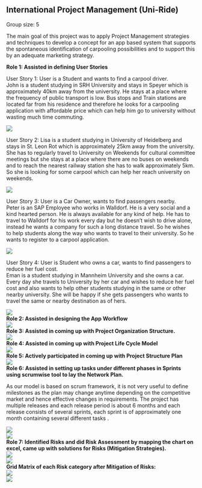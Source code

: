 <h2>International Project Management (Uni-Ride)</h2>
Group size: 5 
<p>The main goal of this project was to apply Project Management strategies and techniques to develop a concept for an app based 
system that supports the spontaneous identification of carpooling possibilities and to support this by an adequate marketing strategy.</p>
<b>Role 1: Assisted in defining User Stories</b><br>
<p>User Story 1: User is a Student and wants to find a carpool driver. <br>
John is a student studying in SRH University and stays in Speyer which is approximately 40km away from the university. 
He stays at a place where the frequency of public transport is low. Bus stops and Train stations are located far from his residence 
and therefore he looks for a carpooling application with affordable price which can help him go to university without wasting much time
commuting.</p>
<img src="https://github.com/Kavana-CR/International-Project-Management-Uni-Ride/blob/master/UserStory1.PNG"> <br>
<p>User Story 2: Lisa is a student studying in University of Heidelberg and stays in St. Leon Rot which is approximately 25km away from the university. She has to regularly travel to University on Weekends for cultural committee meetings but she stays at a place where there are no buses on weekends and to reach the nearest railway station she has to walk approximately 5km. So she is looking for some carpool which can help her reach university on weekends.</p>
<img src="https://github.com/Kavana-CR/International-Project-Management-Uni-Ride/blob/master/UserStory2.PNG">
<p>User Story 3: User is a Car Owner, wants to find passengers nearby.<br>
Peter is an SAP Employee who works in Walldorf. He is a very social and a kind hearted person. He is always available for any kind of help. He has to travel to Walldorf for his work every day but he doesn’t wish to drive alone, instead he wants a company for such a long distance travel. So he wishes to help students along the way who wants to travel to their university. So he wants to register to a carpool application.</p>
<img src="https://github.com/Kavana-CR/International-Project-Management-Uni-Ride/blob/master/UserStory3.PNG"> <br>
<p>User Story 4: User is Student who owns a car, wants to find passengers to reduce her fuel cost. <br>
Eman is a student studying in Mannheim University and she owns a car. Every day she travels to University by her car and wishes to reduce her fuel cost and also wants to help other students studying in the same or other nearby university. She will be happy if she gets passengers who wants to travel the same or nearby destination as of hers.</p>
<img src="https://github.com/Kavana-CR/International-Project-Management-Uni-Ride/blob/master/UserStory4.PNG"> <br>
<b>Role 2: Assisted in designing the App Workflow</b><br>
<img src="https://github.com/Kavana-CR/International-Project-Management-Uni-Ride/blob/master/AppWorkflow.png"> <br>
<b>Role 3: Assisted in coming up with Project Organization Structure.</b><br>
<img src="https://github.com/Kavana-CR/International-Project-Management-Uni-Ride/blob/master/POdiagram.png"> <br>
<b>Role 4: Assisted in coming up with Project Life Cycle Model</b> <br>
<img src="https://github.com/Kavana-CR/International-Project-Management-Uni-Ride/blob/master/Project%20life%20cycle%20model.png"> <br>
<b>Role 5: Actively participated in coming up with Project Structure Plan</b><br>
<img src="https://github.com/Kavana-CR/International-Project-Management-Uni-Ride/blob/master/Project%20Structure%20Plan.png"><br>
<b>Role 6: Assisted in setting up tasks under different phases in Sprints using scrumwise tool to lay the Network Plan.</b><br>
<p>As our model is based on scrum framework, it is not very useful to define milestones as the plan may change anytime depending on the competitive market and hence effective changes in requirements. The project has multiple releases and each release period is about 6 months and each release consists of several sprints, each sprint is of approximately one month containing several different tasks .</p>
<img src="https://github.com/Kavana-CR/International-Project-Management-Uni-Ride/blob/master/Sprint2.PNG"><br>
<img src="https://github.com/Kavana-CR/International-Project-Management-Uni-Ride/blob/master/Sprint1-tasks.png"><br>
<b>Role 7: Identified Risks and did Risk Assessment by mapping the chart on excel, came up with solutions for Risks (Mitigation Strategies).</b><br>
<img src="https://github.com/Kavana-CR/International-Project-Management-Uni-Ride/blob/master/Risks-Ranked-to%20filter.PNG"><br>
<img src="https://github.com/Kavana-CR/International-Project-Management-Uni-Ride/blob/master/Risk%20Assessment%20Chart.png"><br>
<b>Grid Matrix of each Risk category after Mitigation of Risks:</b><br>
<img src="https://github.com/Kavana-CR/International-Project-Management-Uni-Ride/blob/master/ProcessAppMarket.PNG"><br>
<img src="https://github.com/Kavana-CR/International-Project-Management-Uni-Ride/blob/master/SecurityStakeholderFinancial.PNG">






